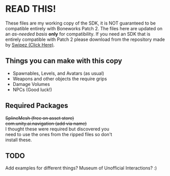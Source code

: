 # READ THIS!  
These files are my working copy of the SDK, it is NOT guaranteed to be compatible entirely with Boneworks Patch 2. The files here are updated on an *as-needed basis* **only** for compatibility. If you need an SDK that is entirely compatible with Patch 2 please download from the repository made by [Swipez (Click Here)](https://github.com/notnotnotswipez/Marrow-ExtendedSDK-PATCH-2).  
## Things you can make with this copy  
- Spawnables, Levels, and Avatars (as usual)  
- Weapons and other objects the require grips  
- Damage Volumes  
- NPCs (Good luck!)  
## Required Packages  
~~SplineMesh (free on asset store)~~  
~~com.unity.ai.navigation (add via name)~~  
I thought these were required but discovered you  
need to use the ones from the ripped files so don't  
install these.  
## TODO
Add examples for different things?
Museum of Unofficial Interactions? :)
